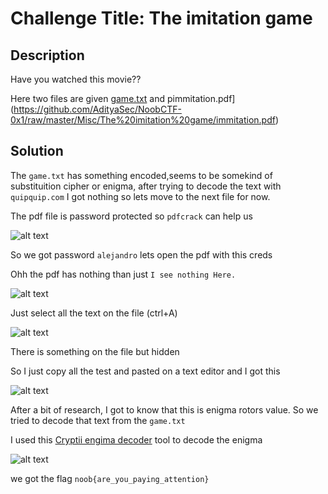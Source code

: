 # Challenge Title: The imitation game

## Description
Have you watched this movie??

Here two files are given [game.txt](https://raw.githubusercontent.com/AdityaSec/NoobCTF-0x1/master/Misc/The%20imitation%20game/game.txt) and pimmitation.pdf](https://github.com/AdityaSec/NoobCTF-0x1/raw/master/Misc/The%20imitation%20game/immitation.pdf)

## Solution
The `game.txt` has something encoded,seems to be somekind of substituition cipher or enigma, after trying to decode the text with `quipquip.com` I got nothing so lets move to the next file for now.

The pdf file is password protected so `pdfcrack` can help us

![alt text](https://github.com/karma9874/CTF-Writeups/blob/master/NoobCTF_0x1/Images/imitation_fcrack.JPG "fcrack res")

So we got password `alejandro` lets open the pdf with this creds

Ohh the pdf has nothing than just `I see nothing Here.`

![alt text](https://github.com/karma9874/CTF-Writeups/blob/master/NoobCTF_0x1/Images/imitation_pdf.JPG "Nothing")

Just select all the text on the file (ctrl+A)

![alt text](https://github.com/karma9874/CTF-Writeups/blob/master/NoobCTF_0x1/Images/imitation_hidden.JPG)

There is something on the file but hidden

So I just copy all the test and pasted on a text editor and I got this

![alt text](https://github.com/karma9874/CTF-Writeups/blob/master/NoobCTF_0x1/Images/imitation_token.JPG)

After a bit of research, I got to know that this is enigma rotors value. So we tried to decode that text from the `game.txt`

I used this [Cryptii engima decoder](https://cryptii.com/pipes/enigma-decoder) tool to decode the enigma

![alt text](https://github.com/karma9874/CTF-Writeups/blob/master/NoobCTF_0x1/Images/imitatoin_decoded.JPG)

we got the flag `noob{are_you_paying_attention}`
